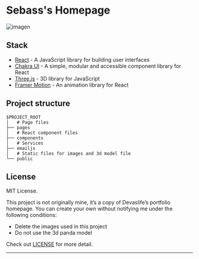 # Sebass's Homepage

![imagen](https://user-images.githubusercontent.com/105828786/216289897-fb7cb2af-5329-4393-9dc7-568b272451e7.png)


## Stack

- [React](https://reactjs.org/) - A JavaScript library for building user interfaces
- [Chakra UI](https://chakra-ui.com/) - A simple, modular and accessible component library for React
- [Three.js](https://threejs.org/) - 3D library for JavaScript
- [Framer Motion](https://www.framer.com/motion/) - An animation library for React

## Project structure

```
$PROJECT_ROOT
│   # Page files
├── pages
│   # React component files
├── components
│   # Services
├── emailjs
│   # Static files for images and 3d model file
└── public
```

## License

MIT License.

This project is not originally mine, it’s a copy of Devaslife’s portfolio homepage. You can create your own without notifying me under the following conditions:

- Delete the images used in this project
- Do not use the 3d panda model

Check out [LICENSE](./LICENSE) for more detail.

---
